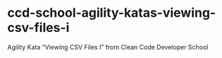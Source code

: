 # ccd-school-agility-katas-viewing-csv-files-i
Agility Kata “Viewing CSV Files I” from Clean Code Developer School

